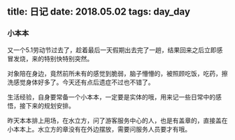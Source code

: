 title: 日记
date: 2018.05.02
tags: day_day
---

### 小本本

又一个5.1劳动节过去了，趁着最后一天假期出去完了一趟，结果回来之后立即感冒发烧，来的特别快特别突然。

对象陪在身边，竟然前所未有的感觉到脆弱，脑子懵懵的，被照顾吃饭，吃药，擦洗感觉身体好多了。今天还有点后遗症不过也不错了。

生活经验，自身要常备一个小本本，一定要是实体的哦，用来记一些日常中的感悟，接下来的规划安排。

昨天本本排上用场，在水立方，问了游客服务中心的人，也是有盖章的，直接盖在小本本上。水立方的章没有在外边摆放，需要问服务人员要才有哦。
